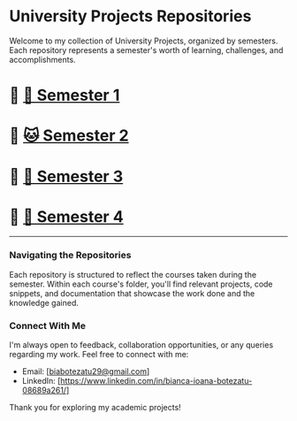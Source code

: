 # University Projects Repositories

Welcome to my collection of University Projects, organized by semesters. Each repository represents a semester's worth of learning, challenges, and accomplishments.
##
# 🔗 [🐶 Semester 1](https://github.com/biancabotezatu2909/Semester-1)
## 
# 🔗 [🐱 Semester 2](https://github.com/biancabotezatu2909/Semester-2)
## 
# 🔗 [🐠 Semester 3](https://github.com/biancabotezatu2909/Semester-3)
## 
# 🔗 [🦋 Semester 4](https://github.com/biancabotezatu2909/Semester-3)

---

### Navigating the Repositories

Each repository is structured to reflect the courses taken during the semester. Within each course's folder, you'll find relevant projects, code snippets, and documentation that showcase the work done and the knowledge gained.

### Connect With Me

I'm always open to feedback, collaboration opportunities, or any queries regarding my work. Feel free to connect with me:

- Email: [biabotezatu29@gmail.com]
- LinkedIn: [https://www.linkedin.com/in/bianca-ioana-botezatu-08689a261/]

Thank you for exploring my academic projects!
